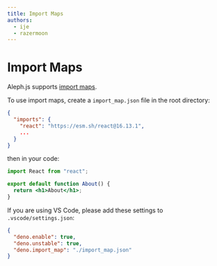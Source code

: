 ```yaml
---
title: Import Maps
authors:
  - ije
  - razermoon
---
```


# Import Maps

Aleph.js supports [import maps](https://github.com/WICG/import-maps).

To use import maps, create a `import_map.json` file in the root directory:

```json
{
  "imports": {
    "react": "https://esm.sh/react@16.13.1",
    ...
  }
}
```

then in your code:

```jsx
import React from "react";

export default function About() {
  return <h1>About</h1>;
}
```

If you are using VS Code, please add these settings to `.vscode/settings.json`:

```json
{
  "deno.enable": true,
  "deno.unstable": true,
  "deno.import_map": "./import_map.json"
}
```
